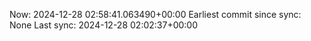 Now: 2024-12-28 02:58:41.063490+00:00 Earliest commit since sync: None Last sync: 2024-12-28 02:02:37+00:00
